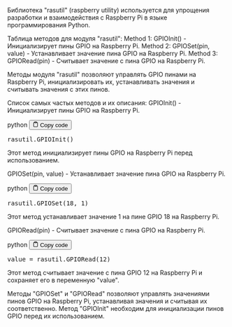<p>Библиотека "rasutil" (raspberry utility) используется для упрощения
разработки и взаимодействия с Raspberry Pi в языке программирования Python.</p>
<p>Таблица методов для модуля "rasutil":
Method 1: GPIOInit() - Инициализирует пины GPIO на Raspberry Pi.
Method 2: GPIOSet(pin, value) - Устанавливает значение пина GPIO на Raspberry Pi.
Method 3: GPIORead(pin) - Считывает значение с пина GPIO на Raspberry Pi.</p>
<p>Методы модуля "rasutil" позволяют управлять GPIO пинами на Raspberry Pi,
инициализировать их, устанавливать значения и считывать значения с этих пинов.</p>
<p>Список самых частых методов и их описания:
GPIOInit() - Инициализирует пины GPIO на Raspberry Pi.</p>
<div class="code-element">
<div class="lang-line">
  <text>python</text>
  <button class="copy-button"
          id="code24c00fbc60b66564b0e647e10a743e0cb"
          onclick="copyCode(code24c00fbc60b66564b0e647e10a743e0c, code24c00fbc60b66564b0e647e10a743e0cb)">
    <svg stroke="currentColor"
         fill="none"
         stroke-width="2"
         viewBox="0 0 24 24"
         stroke-linecap="round"
         stroke-linejoin="round"
         class="h-4 w-4"
         height="1em"
         width="1em"
         xmlns="http://www.w3.org/2000/svg">
      <path d="M16 4h2a2 2 0 0 1 2 2v14a2 2 0 0 1-2 2H6a2 2 0 0 1-2-2V6a2 2 0 0 1 2-2h2"></path>
      <rect x="8" y="2" width="8" height="4" rx="1" ry="1"></rect>
    </svg>
    <text>Copy code</text>
  </button>

</div>
<div class="code" id="code24c00fbc60b66564b0e647e10a743e0c"><div class="highlight"><pre><span></span><span class="n">rasutil</span><span class="o">.</span><span class="n">GPIOInit</span><span class="p">()</span>
</pre></div></div>
</div>
<p>Этот метод инициализирует пины GPIO на Raspberry Pi перед использованием.</p>
<p>GPIOSet(pin, value) - Устанавливает значение пина GPIO на Raspberry Pi.</p>
<div class="code-element">
<div class="lang-line">
  <text>python</text>
  <button class="copy-button"
          id="codef3c4ed7f2bd5f73ba4e41bddf73b6a5bb"
          onclick="copyCode(codef3c4ed7f2bd5f73ba4e41bddf73b6a5b, codef3c4ed7f2bd5f73ba4e41bddf73b6a5bb)">
    <svg stroke="currentColor"
         fill="none"
         stroke-width="2"
         viewBox="0 0 24 24"
         stroke-linecap="round"
         stroke-linejoin="round"
         class="h-4 w-4"
         height="1em"
         width="1em"
         xmlns="http://www.w3.org/2000/svg">
      <path d="M16 4h2a2 2 0 0 1 2 2v14a2 2 0 0 1-2 2H6a2 2 0 0 1-2-2V6a2 2 0 0 1 2-2h2"></path>
      <rect x="8" y="2" width="8" height="4" rx="1" ry="1"></rect>
    </svg>
    <text>Copy code</text>
  </button>

</div>
<div class="code" id="codef3c4ed7f2bd5f73ba4e41bddf73b6a5b"><div class="highlight"><pre><span></span><span class="n">rasutil</span><span class="o">.</span><span class="n">GPIOSet</span><span class="p">(</span><span class="mi">18</span><span class="p">,</span> <span class="mi">1</span><span class="p">)</span>
</pre></div></div>
</div>
<p>Этот метод устанавливает значение 1 на пине GPIO 18 на Raspberry Pi.</p>
<p>GPIORead(pin) - Считывает значение с пина GPIO на Raspberry Pi.</p>
<div class="code-element">
<div class="lang-line">
  <text>python</text>
  <button class="copy-button"
          id="code1fae9c954683719433f91fdf7b28db9db"
          onclick="copyCode(code1fae9c954683719433f91fdf7b28db9d, code1fae9c954683719433f91fdf7b28db9db)">
    <svg stroke="currentColor"
         fill="none"
         stroke-width="2"
         viewBox="0 0 24 24"
         stroke-linecap="round"
         stroke-linejoin="round"
         class="h-4 w-4"
         height="1em"
         width="1em"
         xmlns="http://www.w3.org/2000/svg">
      <path d="M16 4h2a2 2 0 0 1 2 2v14a2 2 0 0 1-2 2H6a2 2 0 0 1-2-2V6a2 2 0 0 1 2-2h2"></path>
      <rect x="8" y="2" width="8" height="4" rx="1" ry="1"></rect>
    </svg>
    <text>Copy code</text>
  </button>

</div>
<div class="code" id="code1fae9c954683719433f91fdf7b28db9d"><div class="highlight"><pre><span></span><span class="n">value</span> <span class="o">=</span> <span class="n">rasutil</span><span class="o">.</span><span class="n">GPIORead</span><span class="p">(</span><span class="mi">12</span><span class="p">)</span>
</pre></div></div>
</div>
<p>Этот метод считывает значение с пина GPIO 12 на Raspberry Pi и сохраняет его в переменную "value".</p>
<p>Методы "GPIOSet" и "GPIORead" позволяют управлять значениями пинов GPIO на Raspberry Pi,
устанавливая значения и считывая их соответственно. Метод "GPIOInit" необходим для инициализации пинов GPIO перед их использованием.</p>